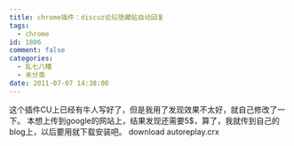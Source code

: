 ```yaml
---
title: chrome插件：discuz论坛隐藏贴自动回复
tags:
  - chrome
id: 1806
comment: false
categories:
  - 乱七八糟
  - 未分类
date: 2011-07-07 14:38:00
---
```


这个插件CU上已经有牛人写好了，但是我用了发现效果不太好，就自己修改了一下。
本想上传到google的网站上，结果发现还需要5$，算了，我就传到自己的blog上，以后要用就下载安装吧。
download autoreplay.crx